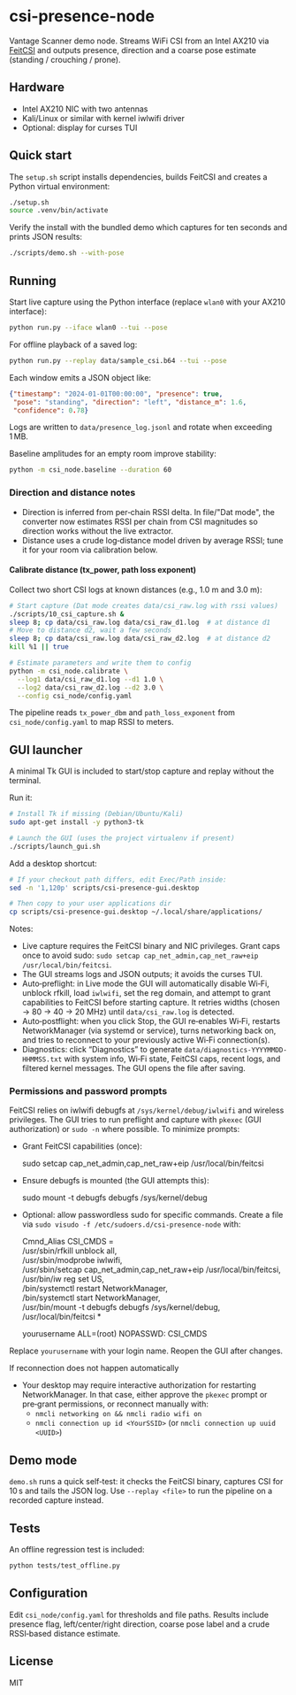 # csi-presence-node

Vantage Scanner demo node. Streams WiFi CSI from an Intel AX210 via
[FeitCSI](https://github.com/KuskoSoft/FeitCSI) and outputs presence, direction
and a coarse pose estimate (standing / crouching / prone).

## Hardware

* Intel AX210 NIC with two antennas
* Kali/Linux or similar with kernel iwlwifi driver
* Optional: display for curses TUI

## Quick start

The `setup.sh` script installs dependencies, builds FeitCSI and creates a Python
virtual environment:

```bash
./setup.sh
source .venv/bin/activate
```

Verify the install with the bundled demo which captures for ten seconds and
prints JSON results:

```bash
./scripts/demo.sh --with-pose
```

## Running

Start live capture using the Python interface (replace `wlan0` with your AX210
interface):

```bash
python run.py --iface wlan0 --tui --pose
```

For offline playback of a saved log:

```bash
python run.py --replay data/sample_csi.b64 --tui --pose
```

Each window emits a JSON object like:

```json
{"timestamp": "2024-01-01T00:00:00", "presence": true,
 "pose": "standing", "direction": "left", "distance_m": 1.6,
 "confidence": 0.78}
```

Logs are written to `data/presence_log.jsonl` and rotate when exceeding 1 MB.

Baseline amplitudes for an empty room improve stability:

```bash
python -m csi_node.baseline --duration 60
```

### Direction and distance notes

- Direction is inferred from per‑chain RSSI delta. In file/"Dat mode", the
  converter now estimates RSSI per chain from CSI magnitudes so direction works
  without the live extractor.
- Distance uses a crude log‑distance model driven by average RSSI; tune it for
  your room via calibration below.

#### Calibrate distance (tx_power, path loss exponent)

Collect two short CSI logs at known distances (e.g., 1.0 m and 3.0 m):

```bash
# Start capture (Dat mode creates data/csi_raw.log with rssi values)
./scripts/10_csi_capture.sh &
sleep 8; cp data/csi_raw.log data/csi_raw_d1.log  # at distance d1
# Move to distance d2, wait a few seconds
sleep 8; cp data/csi_raw.log data/csi_raw_d2.log  # at distance d2
kill %1 || true

# Estimate parameters and write them to config
python -m csi_node.calibrate \
  --log1 data/csi_raw_d1.log --d1 1.0 \
  --log2 data/csi_raw_d2.log --d2 3.0 \
  --config csi_node/config.yaml
```

The pipeline reads `tx_power_dbm` and `path_loss_exponent` from
`csi_node/config.yaml` to map RSSI to meters.

## GUI launcher

A minimal Tk GUI is included to start/stop capture and replay without the
terminal.

Run it:

```bash
# Install Tk if missing (Debian/Ubuntu/Kali)
sudo apt-get install -y python3-tk

# Launch the GUI (uses the project virtualenv if present)
./scripts/launch_gui.sh
```

Add a desktop shortcut:

```bash
# If your checkout path differs, edit Exec/Path inside:
sed -n '1,120p' scripts/csi-presence-gui.desktop

# Then copy to your user applications dir
cp scripts/csi-presence-gui.desktop ~/.local/share/applications/
```

Notes:
- Live capture requires the FeitCSI binary and NIC privileges. Grant caps once
  to avoid sudo: `sudo setcap cap_net_admin,cap_net_raw+eip /usr/local/bin/feitcsi`.
- The GUI streams logs and JSON outputs; it avoids the curses TUI.
- Auto‑preflight: in Live mode the GUI will automatically disable Wi‑Fi,
  unblock rfkill, load `iwlwifi`, set the reg domain, and attempt to grant
  capabilities to FeitCSI before starting capture. It retries widths (chosen →
  80 → 40 → 20 MHz) until `data/csi_raw.log` is detected.
- Auto‑postflight: when you click Stop, the GUI re‑enables Wi‑Fi, restarts
  NetworkManager (via systemd or service), turns networking back on, and tries
  to reconnect to your previously active Wi‑Fi connection(s).
- Diagnostics: click “Diagnostics” to generate `data/diagnostics-YYYYMMDD-HHMMSS.txt`
  with system info, Wi‑Fi state, FeitCSI caps, recent logs, and filtered
  kernel messages. The GUI opens the file after saving.

### Permissions and password prompts

FeitCSI relies on iwlwifi debugfs at `/sys/kernel/debug/iwlwifi` and wireless
privileges. The GUI tries to run preflight and capture with `pkexec` (GUI
authorization) or `sudo -n` where possible. To minimize prompts:

- Grant FeitCSI capabilities (once):

  sudo setcap cap_net_admin,cap_net_raw+eip /usr/local/bin/feitcsi

- Ensure debugfs is mounted (the GUI attempts this):

  sudo mount -t debugfs debugfs /sys/kernel/debug

- Optional: allow passwordless sudo for specific commands. Create a file via
  `sudo visudo -f /etc/sudoers.d/csi-presence-node` with:

  Cmnd_Alias CSI_CMDS = \
    /usr/sbin/rfkill unblock all, \
    /usr/sbin/modprobe iwlwifi, \
    /usr/sbin/setcap cap_net_admin,cap_net_raw+eip /usr/local/bin/feitcsi, \
    /usr/bin/iw reg set US, \
    /bin/systemctl restart NetworkManager, \
    /bin/systemctl start NetworkManager, \
    /usr/bin/mount -t debugfs debugfs /sys/kernel/debug, \
    /usr/local/bin/feitcsi *

  yourusername ALL=(root) NOPASSWD: CSI_CMDS

Replace `yourusername` with your login name. Reopen the GUI after changes.

If reconnection does not happen automatically
- Your desktop may require interactive authorization for restarting
  NetworkManager. In that case, either approve the `pkexec` prompt or pre‑grant
  permissions, or reconnect manually with:
  - `nmcli networking on && nmcli radio wifi on`
  - `nmcli connection up id <YourSSID>` (or `nmcli connection up uuid <UUID>`)

## Demo mode

`demo.sh` runs a quick self‑test: it checks the FeitCSI binary, captures CSI for
10 s and tails the JSON log. Use `--replay <file>` to run the pipeline on a
recorded capture instead.

## Tests

An offline regression test is included:

```bash
python tests/test_offline.py
```

## Configuration

Edit `csi_node/config.yaml` for thresholds and file paths. Results include
presence flag, left/center/right direction, coarse pose label and a crude
RSSI‑based distance estimate.

## License

MIT

